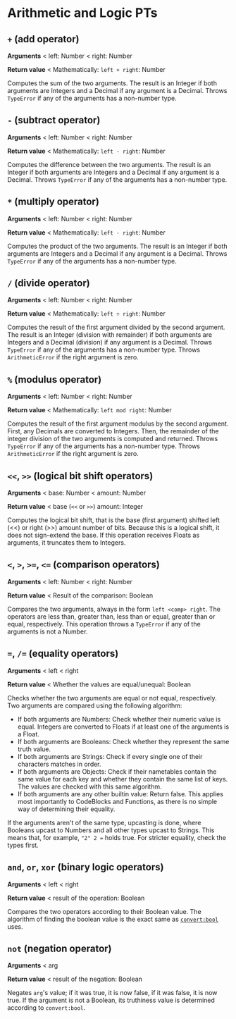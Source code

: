 # Arithmetic and Logic PTs

## `+` (add operator)

**Arguments** < left: Number < right: Number

**Return value** < Mathematically: `left + right`: Number

Computes the sum of the two arguments. The result is an Integer if both arguments are Integers and a Decimal if any argument is a Decimal. Throws `TypeError` if any of the arguments has a non-number type.

## `-` (subtract operator)

**Arguments** < left: Number < right: Number

**Return value** < Mathematically: `left - right`: Number

Computes the difference between the two arguments. The result is an Integer if both arguments are Integers and a Decimal if any argument is a Decimal. Throws `TypeError` if any of the arguments has a non-number type.

## `*` (multiply operator)

**Arguments** < left: Number < right: Number

**Return value** < Mathematically: `left · right`: Number

Computes the product of the two arguments. The result is an Integer if both arguments are Integers and a Decimal if any argument is a Decimal. Throws `TypeError` if any of the arguments has a non-number type.

## `/` (divide operator)

**Arguments** < left: Number < right: Number

**Return value** < Mathematically: `left ÷ right`: Number

Computes the result of the first argument divided by the second argument. The result is an Integer (division with remainder) if both arguments are Integers and a Decimal (division) if any argument is a Decimal. Throws `TypeError` if any of the arguments has a non-number type. Throws `ArithmeticError` if the right argument is zero.

## `%` (modulus operator)

**Arguments** < left: Number < right: Number

**Return value** < Mathematically: `left mod right`: Number

Computes the result of the first argument modulus by the second argument. First, any Decimals are converted to Integers. Then, the remainder of the integer division of the two arguments is computed and returned. Throws `TypeError` if any of the arguments has a non-number type. Throws `ArithmeticError` if the right argument is zero.

## `<<`, `>>` (logical bit shift operators)

**Arguments** < base: Number < amount: Number

**Return value** < base (`<<` or `>>`) amount: Integer

Computes the logical bit shift, that is the base (first argument) shifted left (<<) or right (>>) amount number of bits. Because this is a logical shift, it does not sign-extend the base. If this operation receives Floats as arguments, it truncates them to Integers.

## `<`, `>`, `>=`, `<=` (comparison operators)

**Arguments** < left: Number < right: Number

**Return value** < Result of the comparison: Boolean

Compares the two arguments, always in the form `left <comp> right`. The operators are less than, greater than, less than or equal, greater than or equal, respectively. This operation throws a `TypeError` if any of the arguments is not a Number.

## `=`, `/=` (equality operators)

**Arguments** < left < right

**Return value** < Whether the values are equal/unequal: Boolean

Checks whether the two arguments are equal or not equal, respectively. Two arguments are compared using the following algorithm:

- If both arguments are Numbers: Check whether their numeric value is equal. Integers are converted to Floats if at least one of the arguments is a Float.
- If both arguments are Booleans: Check whether they represent the same truth value.
- If both arguments are Strings: Check if every single one of their characters matches in order.
- If both arguments are Objects: Check if their nametables contain the same value for each key and whether they contain the same list of keys. The values are checked with this same algorithm.
- If both arguments are any other builtin value: Return false. This applies most importantly to CodeBlocks and Functions, as there is no simple way of determining their equality.

If the arguments aren't of the same type, upcasting is done, where Booleans upcast to Numbers and all other types upcast to Strings. This means that, for example, `"2" 2 =` holds true. For stricter equality, check the types first.

## `and`, `or`, `xor` (binary logic operators)

**Arguments** < left < right

**Return value** < result of the operation: Boolean

Compares the two operators according to their Boolean value. The algorithm of finding the boolean value is the exact same as [`convert:bool`](Builtin-functions) uses.

## `not` (negation operator)

**Arguments** < arg

**Return value** < result of the negation: Boolean

Negates `arg`'s value; if it was true, it is now false, if it was false, it is now true. If the argument is not a Boolean, its truthiness value is determined according to `convert:bool`.
